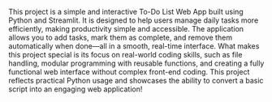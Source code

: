 This project is a simple and interactive To-Do List Web App built using Python and Streamlit. It is designed to help users manage daily tasks more efficiently, making productivity simple and accessible. 
The application allows you to add tasks, mark them as complete, and remove them automatically when done—all in a smooth, real-time interface.
What makes this project special is its focus on real-world coding skills, such as file handling, modular programming with reusable functions, 
and creating a fully functional web interface without complex front-end coding.
This project reflects practical Python usage and showcases the ability to convert a basic script into an engaging web application!
